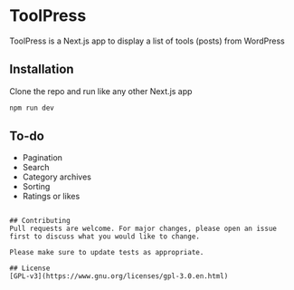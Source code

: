 # ToolPress

ToolPress is a Next.js app to display a list of tools (posts) from WordPress

## Installation

Clone the repo and run like any other Next.js app

```bash
npm run dev
```

## To-do

- Pagination
- Search
- Category archives
- Sorting
- Ratings or likes

```

## Contributing
Pull requests are welcome. For major changes, please open an issue first to discuss what you would like to change.

Please make sure to update tests as appropriate.

## License
[GPL-v3](https://www.gnu.org/licenses/gpl-3.0.en.html)
